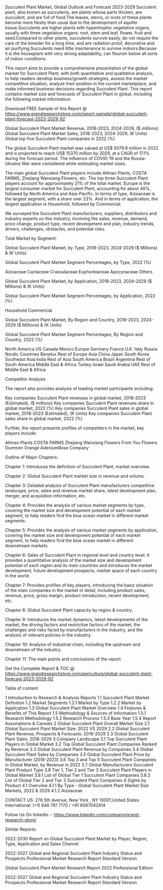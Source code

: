 Succulent Plant Market, Global Outlook and Forecast 2023-2029
Succulent plant, also known as succulents, are plants whose parts thicken, are succulent, and are full of food.The leaves, stems, or roots of these plants become more fleshy than usual due to the development of aquifer tissue.Succulents are higher plants with hypertrophic vegetative organs, usually with three vegetative organs: root, stem and leaf, flower, fruit and seed.Compared to other plants, succulents survive easily, do not require the care of the breeder for a long time, and are radiation proof, decorative and air purifying.Succulents need little maintenance to survive indoors.Because it is the houseplant with very strong adaptability, can flourish below all sorts of indoor conditions.

This report aims to provide a comprehensive presentation of the global market for Succulent Plant, with both quantitative and qualitative analysis, to help readers develop business/growth strategies, assess the market competitive situation, analyze their position in the current marketplace, and make informed business decisions regarding Succulent Plant. This report contains market size and forecasts of Succulent Plant in global, including the following market information:



Download FREE Sample of this Report @ https://www.grandresearchstore.com/report-sample/global-succulent-plant-forecast-2023-2029-92


Global Succulent Plant Market Revenue, 2018-2023, 2024-2029, ($ millions)
Global Succulent Plant Market Sales, 2018-2023, 2024-2029, (K Units)
Global top five Succulent Plant companies in 2022 (%)


The global Succulent Plant market was valued at US$ 5079.9 million in 2022 and is projected to reach US$ 15370 million by 2029, at a CAGR of 17.1% during the forecast period. The influence of COVID-19 and the Russia-Ukraine War were considered while estimating market sizes.

The main global Succulent Plant players include Altman Plants, COSTA FARMS, Zhejiang Wanxiang Flowers, etc. The top three Succulent Plant players account for approximately 21% of the total market. Europe is the largest consumer market for Succulent Plant, accounting for about 46%, followed by North America and Asia-Pacific. In terms of type, Aizoaceae is the largest segment, with a share over 23%. And in terms of application, the largest application is Household, followed by Commercial.

We surveyed the Succulent Plant manufacturers, suppliers, distributors and industry experts on this industry, involving the sales, revenue, demand, price change, product type, recent development and plan, industry trends, drivers, challenges, obstacles, and potential risks.

Total Market by Segment:

Global Succulent Plant Market, by Type, 2018-2023, 2024-2029 ($ Millions) & (K Units)

Global Succulent Plant Market Segment Percentages, by Type, 2022 (%)



Aizoaceae
Cactaceae
Crassulaceae
Euphorbiaceae
Apocynaceae
Others


Global Succulent Plant Market, by Application, 2018-2023, 2024-2029 ($ Millions) & (K Units)

Global Succulent Plant Market Segment Percentages, by Application, 2022 (%)



Household
Commercial


Global Succulent Plant Market, By Region and Country, 2018-2023, 2024-2029 ($ Millions) & (K Units)

Global Succulent Plant Market Segment Percentages, By Region and Country, 2022 (%)



North America
US
Canada
Mexico
Europe
Germany
France
U.K.
Italy
Russia
Nordic Countries
Benelux
Rest of Europe
Asia
China
Japan
South Korea
Southeast Asia
India
Rest of Asia
South America
Brazil
Argentina
Rest of South America
Middle East & Africa
Turkey
Israel
Saudi Arabia
UAE
Rest of Middle East & Africa


Competitor Analysis

The report also provides analysis of leading market participants including:



Key companies Succulent Plant revenues in global market, 2018-2023 (Estimated), ($ millions)
Key companies Succulent Plant revenues share in global market, 2022 (%)
Key companies Succulent Plant sales in global market, 2018-2023 (Estimated), (K Units)
Key companies Succulent Plant sales share in global market, 2022 (%)


Further, the report presents profiles of competitors in the market, key players include:



Altman Plants
COSTA FARMS
Zhejiang Wanxiang Flowers
From You Flowers
Dummen Orange
AdeniumRose Company


Outline of Major Chapters:

Chapter 1: Introduces the definition of Succulent Plant, market overview.

Chapter 2: Global Succulent Plant market size in revenue and volume.

Chapter 3: Detailed analysis of Succulent Plant manufacturers competitive landscape, price, sales and revenue market share, latest development plan, merger, and acquisition information, etc.

Chapter 4: Provides the analysis of various market segments by type, covering the market size and development potential of each market segment, to help readers find the blue ocean market in different market segments.

Chapter 5: Provides the analysis of various market segments by application, covering the market size and development potential of each market segment, to help readers find the blue ocean market in different downstream markets.

Chapter 6: Sales of Succulent Plant in regional level and country level. It provides a quantitative analysis of the market size and development potential of each region and its main countries and introduces the market development, future development prospects, market space of each country in the world.

Chapter 7: Provides profiles of key players, introducing the basic situation of the main companies in the market in detail, including product sales, revenue, price, gross margin, product introduction, recent development, etc.

Chapter 8: Global Succulent Plant capacity by region & country.

Chapter 9: Introduces the market dynamics, latest developments of the market, the driving factors and restrictive factors of the market, the challenges and risks faced by manufacturers in the industry, and the analysis of relevant policies in the industry.

Chapter 10: Analysis of industrial chain, including the upstream and downstream of the industry.

Chapter 11: The main points and conclusions of the report.

Get the Complete Report & TOC @ https://www.grandresearchstore.com/agriculture/global-succulent-plant-forecast-2023-2029-92

Table of content

1 Introduction to Research & Analysis Reports
1.1 Succulent Plant Market Definition
1.2 Market Segments
1.2.1 Market by Type
1.2.2 Market by Application
1.3 Global Succulent Plant Market Overview
1.4 Features & Benefits of This Report
1.5 Methodology & Sources of Information
1.5.1 Research Methodology
1.5.2 Research Process
1.5.3 Base Year
1.5.4 Report Assumptions & Caveats
2 Global Succulent Plant Overall Market Size
2.1 Global Succulent Plant Market Size: 2022 VS 2029
2.2 Global Succulent Plant Revenue, Prospects & Forecasts: 2018-2029
2.3 Global Succulent Plant Sales: 2018-2029
3 Company Landscape
3.1 Top Succulent Plant Players in Global Market
3.2 Top Global Succulent Plant Companies Ranked by Revenue
3.3 Global Succulent Plant Revenue by Companies
3.4 Global Succulent Plant Sales by Companies
3.5 Global Succulent Plant Price by Manufacturer (2018-2023)
3.6 Top 3 and Top 5 Succulent Plant Companies in Global Market, by Revenue in 2022
3.7 Global Manufacturers Succulent Plant Product Type
3.8 Tier 1, Tier 2 and Tier 3 Succulent Plant Players in Global Market
3.8.1 List of Global Tier 1 Succulent Plant Companies
3.8.2 List of Global Tier 2 and Tier 3 Succulent Plant Companies
4 Sights by Product
4.1 Overview
4.1.1 By Type - Global Succulent Plant Market Size Markets, 2022 & 2029
4.1.2 Aizoaceae

CONTACT US:
276 5th Avenue, New York , NY 10001,United States
International: (+1) 646 781 7170 / +91 8087042414

Follow Us On linkedin :- https://www.linkedin.com/company/grand-research-store/


Similar Reports:

2022-2030 Report on Global Succulent Plant Market by Player, Region, Type, Application and Sales Channel

2022-2027 Global and Regional Succulent Plant Industry Status and Prospects Professional Market Research Report Standard Version

Global Succulent Plant Market Research Report 2022 Professional Edition

2022-2027 Global and Regional Succulent Plant Industry Status and Prospects Professional Market Research Report Standard Version
